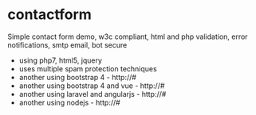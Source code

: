 # contactform

Simple contact form demo, w3c compliant, html and php validation, error notifications, smtp email, bot secure
* using php7, html5, jquery
* uses multiple spam protection techniques
* another using bootstrap 4 - http://#
* another using bootstrap 4 and vue - http://#
* another using laravel and angularjs - http://#
* another using nodejs - http://#
